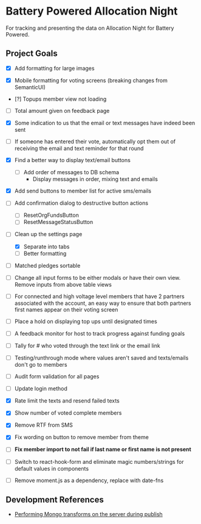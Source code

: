# Battery Powered Allocation Night

For tracking and presenting the data on Allocation Night for Battery Powered.

## Project Goals

- [x] Add formatting for large images

- [x] Mobile formatting for voting screens (breaking changes from SemanticUI)

- [?] Topups member view not loading

- [ ] Total amount given on feedback page

- [x] Some indication to us that the email or text messages have indeed been sent

- [ ] If someone has entered their vote, automatically opt them out of receiving the email and text reminder for that round

- [x] Find a better way to display text/email buttons

  - [ ] Add order of messages to DB schema
    - Display messages in order, mixing text and emails

- [x] Add send buttons to member list for active sms/emails

- [ ] Add confirmation dialog to destructive button actions

  - [ ] ResetOrgFundsButton
  - [ ] ResetMessageStatusButton

- [ ] Clean up the settings page

  - [x] Separate into tabs
  - [ ] Better formatting

- [ ] Matched pledges sortable

- [ ] Change all input forms to be either modals or have their own view. Remove inputs from above table views

- [ ] For connected and high voltage level members that have 2 partners associated with the account, an easy way to ensure that both partners first names appear on their voting screen

- [ ] Place a hold on displaying top ups until designated times

- [ ] A feedback monitor for host to track progress against funding goals

- [ ] Tally for # who voted through the text link or the email link

- [ ] Testing/runthrough mode where values aren't saved and texts/emails don't go to members

- [ ] Audit form validation for all pages

- [ ] Update login method

- [x] Rate limit the texts and resend failed texts

- [x] Show number of voted complete members

- [x] Remove RTF from SMS

- [x] Fix wording on button to remove member from theme

- [ ] **Fix member import to not fail if last name or first name is not present**

- [ ] Switch to react-hook-form and eliminate magic numbers/strings for default values in components

- [ ] Remove moment.js as a dependency, replace with date-fns

## Development References

- [Performing Mongo transforms on the server during publish](https://stackoverflow.com/questions/18093560/meteor-collection-transform-is-it-done-on-the-server-or-on-the-client-or-it-de/28389143)
